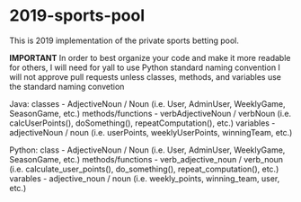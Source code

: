 # 2019-sports-pool

This is 2019 implementation of the private sports betting pool.

**IMPORTANT**
In order to best organize your code and make it more readable for others, I will need for yall to use Python standard naming convention
I will not approve pull requests unless classes, methods, and variables use the standard naming convetion

Java:
classes - AdjectiveNoun / Noun (i.e. User, AdminUser, WeeklyGame, SeasonGame, etc.)
methods/functions - verbAdjectiveNoun / verbNoun (i.e. calcUserPoints(), doSomething(), repeatComputation(), etc.)
variables - adjectiveNoun / noun (i.e. userPoints, weeklyUserPoints, winningTeam, etc.)

Python:
class - AdjectiveNoun / Noun (i.e. User, AdminUser, WeeklyGame, SeasonGame, etc.)
methods/functions - verb_adjective_noun / verb_noun (i.e. calculate_user_points(), do_something(), repeat_computation(), etc.)
varables - adjective_noun / noun (i.e. weekly_points, winning_team, user, etc.)
